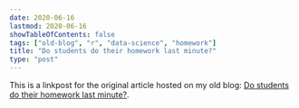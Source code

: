 ```yaml
---
date: 2020-06-16
lastmod: 2020-06-16
showTableOfContents: false
tags: ["old-blog", "r", "data-science", "homework"]
title: "Do students do their homework last minute?"
type: "post"
---
```


This is a linkpost for the original article hosted on my old blog: [Do students do their homework last minute?](https://lovkush-a.github.io/r/data%20science/2020/06/16/homework.html). 
